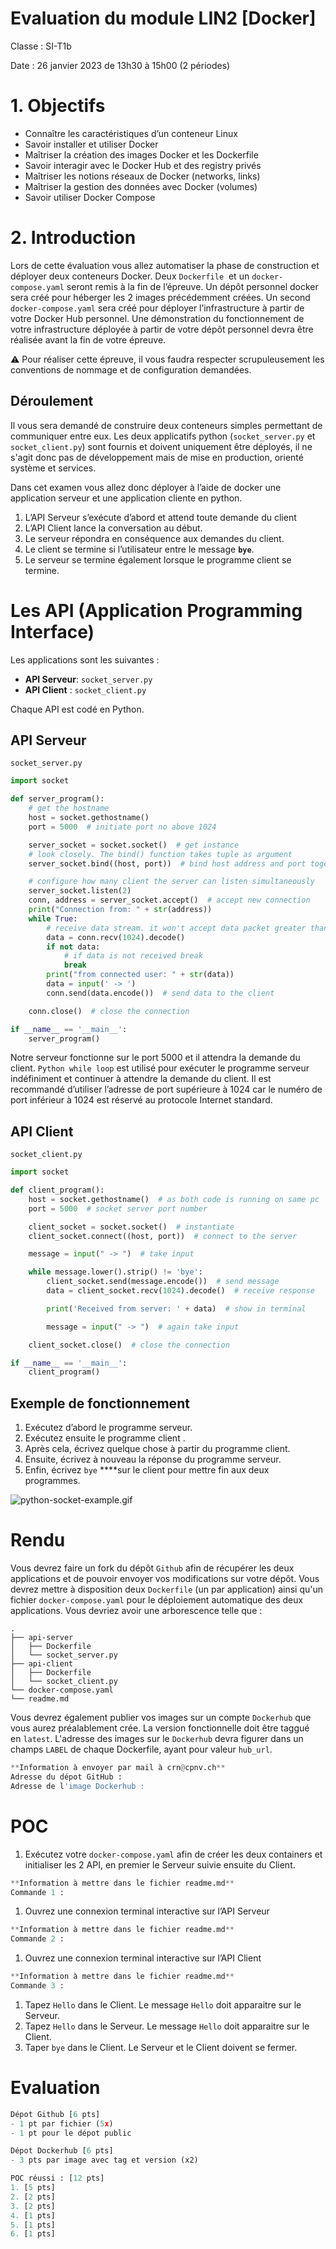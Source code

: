 # Evaluation du module LIN2 [Docker]

Classe : SI-T1b

Date : 26 janvier 2023 de 13h30 à 15h00 (2 périodes)

# 1. Objectifs

- Connaître les caractéristiques d’un conteneur Linux
- Savoir installer et utiliser Docker
- Maîtriser la création des images Docker et les Dockerfile
- Savoir interagir avec le Docker Hub et des registry privés
- Maîtriser les notions réseaux de Docker (networks, links)
- Maîtriser la gestion des données avec Docker (volumes)
- Savoir utiliser Docker Compose

# 2. Introduction

Lors de cette évaluation vous allez automatiser la phase de construction et déployer deux conteneurs Docker. Deux `Dockerfile`  et un `docker-compose.yaml` seront remis à la fin de l’épreuve. Un dépôt personnel docker sera créé pour héberger les 2 images précédemment créées. Un second `docker-compose.yaml` sera créé pour déployer l’infrastructure à partir de votre Docker Hub personnel.  Une démonstration du fonctionnement de votre infrastructure déployée à partir de votre dépôt personnel devra être réalisée avant la fin de votre épreuve. 

<aside>
⚠️ Pour réaliser cette épreuve, il vous faudra respecter scrupuleusement les conventions de nommage et de configuration demandées.

</aside>

## Déroulement

Il vous sera demandé de construire deux conteneurs simples permettant de communiquer entre eux. Les deux applicatifs python (`socket_server.py` et `socket_client.py`) sont fournis et doivent uniquement être déployés, il ne s'agit donc pas de développement mais de mise en production, orienté système et services.

Dans cet examen vous allez donc déployer à l’aide de docker une application serveur et une application cliente en python.

1. L’API Serveur s’exécute d’abord et attend toute demande du client
2. L’API Client lance la conversation au début.
3. Le serveur répondra en conséquence aux demandes du client.
4. Le client se termine si l’utilisateur entre le message **`bye`**. 
5. Le serveur se termine également lorsque le programme client se termine.

# Les API (Application Programming Interface)

Les applications sont les suivantes :

- **API Serveur**: `socket_server.py`
- **API Client** : `socket_client.py`

Chaque API est codé en Python. 

## **API Serveur**

`socket_server.py`

```python
import socket

def server_program():
    # get the hostname
    host = socket.gethostname()
    port = 5000  # initiate port no above 1024

    server_socket = socket.socket()  # get instance
    # look closely. The bind() function takes tuple as argument
    server_socket.bind((host, port))  # bind host address and port together

    # configure how many client the server can listen simultaneously
    server_socket.listen(2)
    conn, address = server_socket.accept()  # accept new connection
    print("Connection from: " + str(address))
    while True:
        # receive data stream. it won't accept data packet greater than 1024 bytes
        data = conn.recv(1024).decode()
        if not data:
            # if data is not received break
            break
        print("from connected user: " + str(data))
        data = input(' -> ')
        conn.send(data.encode())  # send data to the client

    conn.close()  # close the connection

if __name__ == '__main__':
    server_program()
```

Notre serveur fonctionne sur le port 5000 et il attendra la demande du client. `Python while loop` est utilisé pour exécuter le programme serveur indéfiniment et continuer à attendre la demande du client. Il est recommandé d’utiliser l’adresse de port supérieure à 1024 car le numéro de port inférieur à 1024 est réservé au protocole Internet standard.

## API Client

`socket_client.py`

```python
import socket

def client_program():
    host = socket.gethostname()  # as both code is running on same pc
    port = 5000  # socket server port number

    client_socket = socket.socket()  # instantiate
    client_socket.connect((host, port))  # connect to the server

    message = input(" -> ")  # take input

    while message.lower().strip() != 'bye':
        client_socket.send(message.encode())  # send message
        data = client_socket.recv(1024).decode()  # receive response

        print('Received from server: ' + data)  # show in terminal

        message = input(" -> ")  # again take input

    client_socket.close()  # close the connection

if __name__ == '__main__':
    client_program()
```

## Exemple de fonctionnement

1. Exécutez d’abord le programme serveur. 
2. Exécutez ensuite le programme client . 
3. Après cela, écrivez quelque chose à partir du programme client. 
4. Ensuite, écrivez à nouveau la réponse du programme serveur. 
5. Enfin, écrivez `bye` ****sur le client pour mettre fin aux deux programmes. 

![python-socket-example.gif](Evaluation%20du%20module%20LIN2%20%5BDocker%5D%20da6e7e686a6e44a2a425e36dae3181e0/python-socket-example.gif)

# Rendu

Vous devrez faire un fork du dépôt `Github` afin de récupérer les deux applications et de pouvoir envoyer vos modifications sur votre dépôt. Vous devrez mettre à disposition deux `Dockerfile` (un par application) ainsi qu'un fichier `docker-compose.yaml` pour le déploiement automatique des deux applications. Vous devriez avoir une arborescence telle que :

```
.
├── api-server
│   ├── Dockerfile
│   └── socket_server.py
├── api-client
│   ├── Dockerfile
│   └── socket_client.py
└── docker-compose.yaml
└── readme.md
```

Vous devrez également publier vos images sur un compte `Dockerhub` que vous aurez préalablement crée. La version fonctionnelle doit être taggué en `latest`. L'adresse des images sur le `Dockerhub` devra figurer dans un champs `LABEL` de chaque Dockerfile, ayant pour valeur `hub_url`.

```python
**Information à envoyer par mail à crn@cpnv.ch**
Adresse du dépot GitHub :
Adresse de l'image Dockerhub :
```

# **POC**

1. Exécutez votre `docker-compose.yaml` afin de créer les deux containers et initialiser les 2 API, en premier le Serveur suivie ensuite du Client.

```python
**Information à mettre dans le fichier readme.md**
Commande 1 :
```

1. Ouvrez une connexion terminal interactive sur l’API Serveur

```python
**Information à mettre dans le fichier readme.md**
Commande 2 :
```

1. Ouvrez une connexion terminal interactive sur l’API Client

```python
**Information à mettre dans le fichier readme.md**
Commande 3 :
```

1. Tapez `Hello` dans le Client. Le message `Hello` doit apparaitre sur le Serveur.
2. Tapez `Hello` dans le Serveur. Le message `Hello` doit apparaitre sur le Client.
3. Taper `bye` dans le Client. Le Serveur et le Client doivent se fermer.

# Evaluation

```python
Dépot Github [6 pts]
- 1 pt par fichier (5x)
- 1 pt pour le dépot public

Dépot Dockerhub [6 pts]
- 3 pts par image avec tag et version (x2)

POC réussi : [12 pts]
1. [5 pts]
2. [2 pts]
3. [2 pts]
4. [1 pts]
5. [1 pts]
6. [1 pts]
```
